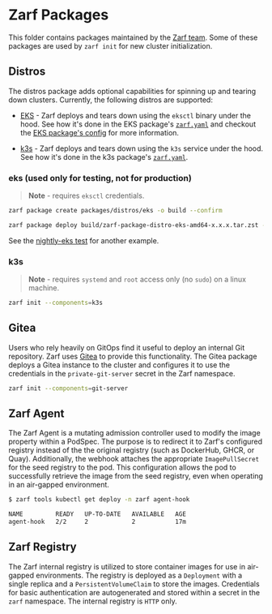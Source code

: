 # Zarf Packages

This folder contains packages maintained by the [Zarf team](https://github.com/zarf-dev/zarf/graphs/contributors).  Some of these packages are used by `zarf init` for new cluster initialization.

## Distros

The distros package adds optional capabilities for spinning up and tearing down clusters.  Currently, the following distros are supported:

- [EKS](https://aws.amazon.com/eks/) - Zarf deploys and tears down using the `eksctl` binary under the hood. See how it's done in the EKS package's [`zarf.yaml`](./distros/eks/zarf.yaml) and checkout the [EKS package's config](./distros/eks/eks.yaml) for more information.

- [k3s](https://k3s.io/) - Zarf deploys and tears down using the `k3s` service under the hood. See how it's done in the k3s package's [`zarf.yaml`](./distros/k3s/zarf.yaml).

### eks (used only for testing, not for production)

> **Note** - requires `eksctl` credentials.

```bash
zarf package create packages/distros/eks -o build --confirm

zarf package deploy build/zarf-package-distro-eks-amd64-x.x.x.tar.zst --components=deploy-eks-cluster --set=CLUSTER_NAME='zarf-nightly-eks-e2e-test',INSTANCE_TYPE='t3.medium' --confirm
```

See the [nightly-eks test](../.github/workflows/nightly-eks.yml) for another example.

### k3s

> **Note** - requires `systemd` and `root` access only (no `sudo`) on a linux machine.

```bash
zarf init --components=k3s
```

## Gitea

Users who rely heavily on GitOps find it useful to deploy an internal Git repository.  Zarf uses [Gitea](https://gitea.io/en-us/) to provide this functionality.  The Gitea package deploys a Gitea instance to the cluster and configures it to use the credentials in the `private-git-server` secret in the Zarf namespace.

```bash
zarf init --components=git-server
```

## Zarf Agent

The Zarf Agent is a mutating admission controller used to modify the image property within a PodSpec. The purpose is to redirect it to Zarf's configured registry instead of the the original registry (such as DockerHub, GHCR, or Quay). Additionally, the webhook attaches the appropriate `ImagePullSecret` for the seed registry to the pod. This configuration allows the pod to successfully retrieve the image from the seed registry, even when operating in an air-gapped environment.

```bash
$ zarf tools kubectl get deploy -n zarf agent-hook

NAME         READY   UP-TO-DATE   AVAILABLE   AGE
agent-hook   2/2     2            2           17m
```

## Zarf Registry

The Zarf internal registry is utilized to store container images for use in air-gapped environments.  The registry is deployed as a `Deployment` with a single replica and  a `PersistentVolumeClaim` to store the images.  Credentials for basic authentication are autogenerated and stored within a secret in the `zarf` namespace. The internal registry is `HTTP` only.
